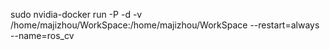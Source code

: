 
sudo nvidia-docker run -P -d -v /home/majizhou/WorkSpace:/home/majizhou/WorkSpace --restart=always --name=ros_cv
